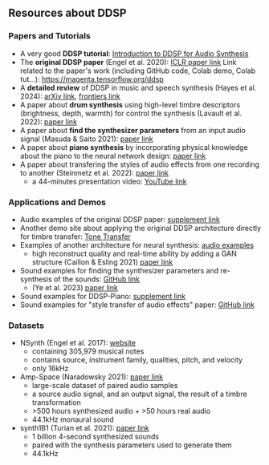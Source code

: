 ## Resources about DDSP

### Papers and Tutorials

- A very good **DDSP tutorial**: [Introduction to DDSP for Audio Synthesis](https://intro2ddsp.github.io/intro.html)
- The **original DDSP paper** (Engel et al. 2020): [ICLR paper link](https://openreview.net/forum?id=B1x1ma4tDr)
  Link related to the paper's work (including GitHub code, Colab demo, Colab tut...): https://magenta.tensorflow.org/ddsp
- A **detailed review** of DDSP in music and speech synthesis (Hayes et al. 2024): [arXiv link](https://arxiv.org/abs/2308.15422), [frontiers link](https://www.frontiersin.org/articles/10.3389/frsip.2023.1284100/full)
- A paper about **drum synthesis** using high-level timbre descriptors (brightness, depth, warmth) for control the synthesis (Lavault et al. 2022): [paper link](https://www.dafx.de/paper-archive/2022/papers/DAFx20in22_paper_20.pdf)
- A paper about **find the synthesizer parameters** from an input audio signal (Masuda & Saito 2021): [paper link](https://archives.ismir.net/ismir2021/paper/000053.pdf)
- A paper about **piano synthesis** by incorporating physical knowledge about the piano to the neural network design: [paper link](https://www.aes.org/e-lib/browse.cfm?elib=22231)
- A paper about transfering the styles of audio effects from one recording to another (Steinmetz et al. 2022): [paper link](https://arxiv.org/abs/2207.08759)
	- a 44-minutes presentation video: [YouTube link](https://www.youtube.com/watch?v=-ezTdjRpAvw)

### Applications and Demos

- Audio examples of the original DDSP paper: [supplement link](https://storage.googleapis.com/ddsp/index.html)
- Another demo site about applying the original DDSP architecture directly for timbre transfer: [Tone Transfer](https://sites.research.google/tonetransfer)
- Examples of another architecture for neural synthesis: [audio examples](https://anonymous84654.github.io/RAVE_anonymous/)
	- high reconstruct quality and real-time ability by adding a GAN structure (Caillon & Esling 2021) [paper link](https://arxiv.org/abs/2111.05011)
- Sound examples for finding the synthesizer parameters and re-synthesis of the sounds: [GitHub link](https://nas-fm.github.io/) 
	- (Ye et al. 2023) [paper link](https://arxiv.org/abs/2305.12868)
- Sound examples for DDSP-Piano: [supplement link](http://renault.gitlab-pages.ircam.fr/dafx22-audio/jekyll/update/2022/04/25/supplementary-materials) 
- Sound examples for "style transfer of audio effects" paper: [GitHub link](https://csteinmetz1.github.io/DeepAFx-ST/)

### Datasets

- NSynth (Engel et al. 2017): [website](https://magenta.tensorflow.org/datasets/nsynth)
	- containing 305,979 musical notes
	- contains source, instrument family, qualities, pitch, and velocity
	- only 16kHz
- Amp-Space (Naradowsky 2021): [paper link](https://dafx2020.mdw.ac.at/proceedings/papers/DAFx20in21_paper_47.pdf)
	- large-scale dataset of paired audio samples
	- a source audio signal, and an output signal, the result of a timbre transformation
	- \>500 hours synthesized audio + \>50 hours real audio
	- 44.1kHz monaural sound
- synth1B1 (Turian et al. 2021): [paper link](https://www.dafx.de/paper-archive/2021/proceedings/papers/DAFx20in21_paper_34.pdf)
	- 1 billion 4-second synthesized sounds
	- paired with the synthesis parameters used to generate them
	- 44.1kHz
